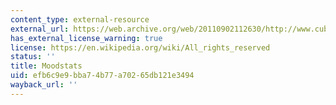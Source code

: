 ```yaml
---
content_type: external-resource
external_url: https://web.archive.org/web/20110902112630/http://www.cubancouncil.com/work/project/moodstats
has_external_license_warning: true
license: https://en.wikipedia.org/wiki/All_rights_reserved
status: ''
title: Moodstats
uid: efb6c9e9-bba7-4b77-a702-65db121e3494
wayback_url: ''
---
```

